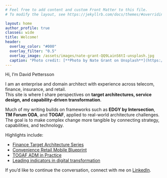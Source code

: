 ```yaml
---
# Feel free to add content and custom Front Matter to this file.
# To modify the layout, see https://jekyllrb.com/docs/themes/#overriding-theme-defaults

layout: home
author_profile: true
classes: wide
title: Welcome!
header:
  overlay_color: "#000"
  overlay_filter: "0.5"
  overlay_image: /assets/images/nate-grant-QQ9LainS6tI-unsplash.jpg
  caption: "Photo credit: [**Photo by Nate Grant on Unsplash**](https://unsplash.com)"
---
```


Hi, I’m David Pettersson

I am an enterprise and domain architect with experience across telecom, finance, insurance, and retail.  
This site is where I share perspectives on **target architectures, service design, and capability-driven transformation**.  

Much of my writing builds on frameworks such as **EDGY by Intersection**, **TM Forum ODA**, and **TOGAF**, applied to real-world architecture challenges.  
The goal is to make complex change more tangible by connecting strategy, capabilities, and technology.  

Highlights include:  
- [Finance Target Architecture Series](/finance-target-architecture-design/)
- [Convenience Retail Mobile Blueprint](/enterprise%20architecture/service%20design/retail-convenience-cx/)  
- [TOGAF ADM in Practice](/adm/)
- [Leading indicators in digital transformation](/transformation/leadership/transformation-leading-indicators/)

If you’d like to continue the conversation, connect with me on [LinkedIn](https://www.linkedin.com/in/davepettersson/).
